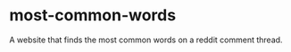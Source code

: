 most-common-words
=================

A website that finds the most common words on a reddit comment thread.